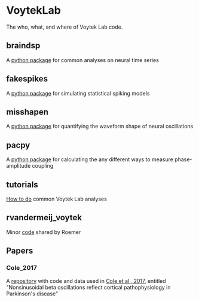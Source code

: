 # VoytekLab

The who, what, and where of Voytek Lab code.

## braindsp

A [python package](https://github.com/voytekresearch/braindsp) for common analyses on neural time series

## fakespikes

A [python package](https://github.com/voytekresearch/pacpy) for simulating statistical spiking models

## misshapen

A [python package](https://github.com/voytekresearch/misshapen) for quantifying the waveform shape of neural oscillations

## pacpy

A [python package](https://github.com/voytekresearch/pacpy) for calculating the any different ways to measure phase-amplitude coupling

## tutorials

[How to do](https://github.com/voytekresearch/tutorials) common Voytek Lab analyses

## rvandermeij_voytek

Minor [code](https://github.com/voytekresearch/rvandermeij_voytek) shared by Roemer

## Papers

### Cole_2017

A [repository](https://github.com/voytekresearch/Cole_2017) with code and data used in [Cole et al., 2017](http://www.jneurosci.org/content/37/18/4830), entitled "Nonsinusoidal beta oscillations reflect cortical pathophysiology in Parkinson's disease"
